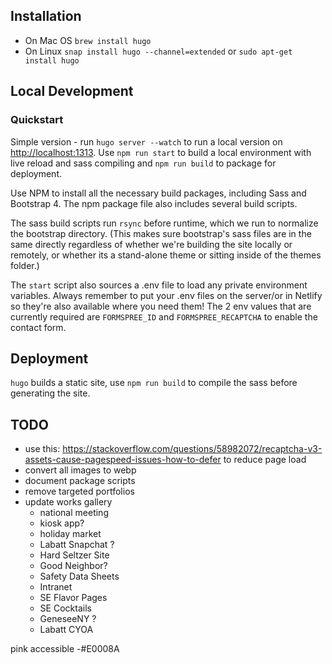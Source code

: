 ## Installation
* On Mac OS `brew install hugo`
* On Linux `snap install hugo --channel=extended` or `sudo apt-get install hugo`


## Local Development
### Quickstart
Simple version - run `hugo server --watch` to run a local version on [http://localhost:1313](http://localhost:1313). Use `npm run start` to build a local environment with live reload and sass compiling and `npm run build` to package for deployment.

Use NPM to install all the necessary build packages, including Sass and Bootstrap 4. The npm package file also includes several build scripts. 

The sass build scripts run `rsync` before runtime, which we run to normalize the bootstrap directory. (This makes sure bootstrap's sass files are in the same directly regardless of whether we're building the site locally or remotely, or whether its a stand-alone theme or sitting inside of the themes folder.)

The `start` script also sources a .env file to load any private environment variables. Always remember to put your .env files on the server/or in Netlify so they're also available where you need them! The 2 env values that are currently required are `FORMSPREE_ID` and `FORMSPREE_RECAPTCHA` to enable the contact form.


## Deployment
`hugo` builds a static site, use  `npm run build` to compile the sass before generating the site. 

## TODO
* use this: https://stackoverflow.com/questions/58982072/recaptcha-v3-assets-cause-pagespeed-issues-how-to-defer to reduce page load
* convert all images to webp
* document package scripts
* remove targeted portfolios
* update works gallery
    * national meeting
    * kiosk app?
    * holiday market
    * Labatt Snapchat ?
    * Hard Seltzer Site
    * Good Neighbor?
    * Safety Data Sheets
    * Intranet
    * SE Flavor Pages
    * SE Cocktails
    * GeneseeNY ?
    * Labatt CYOA
    
pink accessible -#E0008A